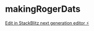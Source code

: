 # makingRogerDats

[Edit in StackBlitz next generation editor ⚡️](https://stackblitz.com/~/github.com/dramzig/makingRogerDats)